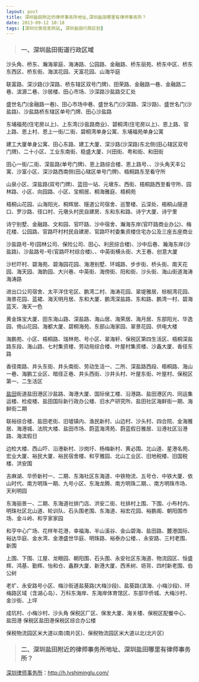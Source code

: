 ```yaml
---
layout: post
title: 深圳盐田附近的律师事务所地址,深圳盐田哪里有律师事务所？
date: 2013-09-12 10:18
tags: [深圳分类信息网站, 深圳盐田行政区划]
---
```

<blockquote>
<h3>一、深圳盐田街道行政区域</h3>
</blockquote>
沙头角、桥东、瀚海翠庭、海涛路、公园路、金融路、桥东丽苑、桥东中区、桥东东西区、桥东街、海滨花园、天富花园、山海华庭

联富路、深沙路(沙深路、桥东辖区双号门牌)、田荣路、金融路一巷、金融路二巷、滨源二巷、沙居楼、田心市场、沙深路沙盐路交汇处

盛世名门(金融路一巷)、田心市场中巷、盛世名门(沙深路、深沙路)、盛世名门(沙盐路)、沙盐路桥东辖区单号门牌、田心沙盐路

东埔福苑(住宅房以上)、上东湾(沙盐路商业)、碧桐湾(住宅房以上)、恩上路、官上路、恩上村、恩上一街/二街、碧桐湾单身公寓、东埔福苑单身公寓

建工大厦单身公寓、田心东路、建工大厦、深沙路(沙深路)东北侧(田心辖区双号门牌)、二十小区、工业东南街、稳盛大厦、兴田街、粤和街、和田街

田心一街/二街、深盐路(单号门牌)、恩上路综合楼、恩上路号、、沙头角天丰公寓、沙富小区、深沙路西南侧(田心辖区单号门牌)、梧桐路东至看守所

山泉小区、深盐路(双号门牌)、蓝田一站、元墩东、西街、梧桐路西至看守所、园林路、小区、向园路、小区、宝桐居、桐海雅庭、梧桐苑

梧桐山花园、山海阳光、桐辉居、隧道公司宿舍、巡警楼、云深处、梧桐山隧道口、罗沙路、径口村、元墩头村民自建房、东和东和路、诗宁大厦、诗宁里

诗宁别墅、金融路、文和园、官吓路、沙中宿舍、瀚海东岸(官吓路商业办公)、梅花楼、公园路、官路吓村村民自建房、官路吓村委集资楼住宅办公及三座五座商业

沙盐路号-号(园林公司、保险公司、田心、利民综合楼)、沙中后巷、瀚海东岸(沙盐路)、沙盐路号-号(官路吓村综合楼)、、中英街横头街、大王巷、创意大厦

沙栏吓村、碧海苑、碧海园花园、海港别墅、环城路、步步街、桥头街、南天花园、海天园、海韵园、大兴巷、中英街、海傍街、阳和街、沙头街、海山街道海涛海涛路

进出口公司宿舍、太平洋住宅区、鹏湾二村、海涛花园、翠堤雅居、棕榈湾花园、海景花园、蓝裙、海天明月居、东和大厦、鹏湾深盐路、东和路、鹏湾一村、碧海蓝天、海天一色

黄金珠宝大厦、田东海山路、深盐路、海山居、海荣居、海月居、东部阳光、华逸园、倚山花园、海都大厦、碧桐海苑、东部山海家园、翠景花园、供电大楼

海鹏苑、小区、梧桐路、瑞林苑、号小区、翠海轩、保税区第四生活区、梧桐深盐路东段、海山路、七村集资楼、劳动局综合楼、叶屋村集资楼、沙鑫大厦、香径东路

香径南路、井头东街、井头南街、劳动生活一、二所、深盐路西段、梧桐路、海山一巷、海鹏工业区、暗径正巷、井头西街、沙井头村、叶屋东街、叶屋村、保税区第一、二生活区

<a href="http://h.lvshiminglu.com/law/1033.html" target="_blank">盐田</a>街道盐田港区沙盐路、海港大厦、国际侯工楼、沿港路、盐田港区内、同运集运楼、检疫楼、盐田国际新行政办公楼、旧水产研究所、盐田社区海鲜街一期、海鲜街二期

联裕综合楼、盐田老街、旧墟镇内、渔民新村、山边村、沙头村、四合院、金海雅居、海港城、法院大楼、盐田市场、蔚蓝海湾苑、蔚蓝假日雅居、沿港社区沿港路、海滨假日

边检大楼、西山吓、沿港新村、沙岗圩、杨梅新村、黄必围、北山道、星港名苑、宏业大厦、裕民大厦、裕民宿舍楼、和亨雅园、北山工业区、旧地税楼、旧国税楼、洪安围

吉麻湖、华侨新村一、二期、东海社区东海道、中铁物流、五号仓、中铁大厦、依山时代、南方明珠一期、九号小区、东海龙腾、南方明珠二期、、南方明珠市场、天利明园

东海丽景一、二期、东海道社排门店、洪安二街、社排村上围、下围、小布村内、明珠社区北山道、轮训队、石头围老围、东海道、裕宏花园、裕鹏阁、朝阳围市场、金斗岭、和亨家家园

和亨中心广场、花样年花港，幸福海、半山溪谷、金山碧海、盐田路、麓港国际、裕达华庭、金水湾、金港盛世华庭、明珠路、裕泰办公楼、、永安路、三村老围、新围

上围、下围、江屋、龙眼园、朝阳围、石头围、永安社区东海道、物流园区、恒盛辉、鸿基、勤辉、怡和仓、鑫群大厦、新港大厦、西禾树、坜背、四村新老围、伯公树

老圹、永安路号小区、梅沙街道盐葵路(大梅沙段)、盐葵路(滨海、小梅沙段)、环梅路区域（含湖心岛）、万科东海岸、东海岸体育馆区、东部华侨城、大梅沙村、金沙街、上坪

成坑村、小梅沙村、沙头角 保税区厂区、保发大厦、海关楼、保税区配餐中心、盐田港 保税区盐田港保税区综合办公楼

保税物流园区米大道以南(南片区)、保税物流园区米大道以北(北片区)
<blockquote>
<h3>二、深圳盐田附近的律师事务所地址、深圳盐田哪里有律师事务所？</h3>
</blockquote>


<a href="http://h.lvshiminglu.com/">深圳律师事务所</a>：<a href="http://h.lvshiminglu.com/">http://h.lvshiminglu.com/</a>

